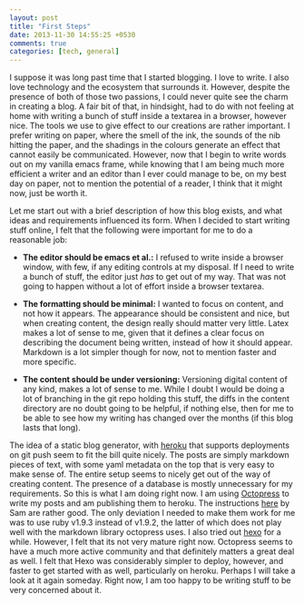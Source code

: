 ```yaml
---
layout: post
title: "First Steps"
date: 2013-11-30 14:55:25 +0530
comments: true
categories: [tech, general]
---
```



I suppose it was long past time that I started blogging. I love to
write. I also love technology and the ecosystem that surrounds
it. However, despite the presence of both of those two passions, I could
never quite see the charm in creating a blog. A fair bit of that, in
hindsight, had to do with not feeling at home with writing a bunch of
stuff inside a textarea in a browser, however nice. The tools we use to
give effect to our creations are rather important. I prefer writing on
paper, where the smell of the ink, the sounds of the nib hitting the
paper, and the shadings in the colours generate an effect that cannot
easily be communicated. However, now that I begin to write words out on
my vanilla emacs frame, while knowing that I am being much more
efficient a writer and an editor than I ever could manage to be, on my
best day on paper, not to mention the potential of a reader, I think
that it might now, just be worth it.

Let me start out with a brief description of how this blog exists, and
what ideas and requirements influenced its form. When I decided to start
writing stuff online, I felt that the following were important for me to
do a reasonable job:

* __The editor should be emacs et al.:__ I refused to write inside a
  browser window, with few, if any editing controls at my disposal. If I
  need to write a bunch of stuff, the editor just _has_ to get out of my
  way. That was not going to happen without a lot of effort inside a
  browser textarea.

* __The formatting should be minimal:__ I wanted to focus on content,
  and not how it appears. The appearance should be consistent and nice,
  but when creating content, the design really should matter very
  little. Latex makes a lot of sense to me, given that it defines a
  clear focus on describing the document being written, instead of how
  it should appear. Markdown is a lot simpler though for now, not to
  mention faster and more specific.

* __The content should be under versioning:__ Versioning digital content
  of any kind, makes a lot of sense to me. While I doubt I would be
  doing a lot of branching in the git repo holding this stuff, the diffs
  in the content directory are no doubt going to be helpful, if nothing
  else, then for me to be able to see how my writing has changed over
  the months (if this blog lasts that long).

The idea of a static blog generator, with [heroku](https://heroku.com/)
that supports deployments on git push seem to fit the bill quite
nicely. The posts are simply markdown pieces of text, with some yaml
metadata on the top that is very easy to make sense of. The entire setup
seems to nicely get out of the way of creating content. The presence of
a database is mostly unnecessary for my requirements. So this is what I
am doing right now. I am using [Octopress](http://octopress.org/) to
write my posts and am publishing them to heroku. The instructions
[here](http://def.reyssi.net/blog/2012/01/14/get-blogging-with-octopress-on-heroku/)
by Sam are rather good. The only deviation I needed to make them work
for me was to use ruby v1.9.3 instead of v1.9.2, the latter of which
does not play well with the markdown library octopress uses. I also
tried out [hexo](http://zespia.tw/hexo/) for a while. However, I felt
that its not very mature right now. Octopress seems to have a much more
active community and that definitely matters a great deal as well. I
felt that Hexo was considerably simpler to deploy, however, and faster
to get started with as well, particularly on heroku. Perhaps I will take
a look at it again someday. Right now, I am too happy to be writing
stuff to be very concerned about it.
